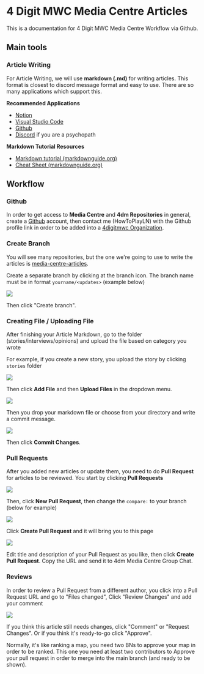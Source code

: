 # 4 Digit MWC Media Centre Articles

This is a documentation for 4 Digit MWC Media Centre Workflow via Github.

## Main tools

### Article Writing

For Article Writing, we will use **markdown (.md)** for writing articles. This format is closest to discord message format and easy to use. There are so many applications which support this.

**Recommended Applications**
- [Notion](https://www.notion.so/)
- [Visual Studio Code](https://code.visualstudio.com/)
- [Github](https://github.com/)
- [Discord](https://discord.com/) if you are a psychopath

**Markdown Tutorial Resources**
- [Markdown tutorial (markdownguide.org)](https://www.markdownguide.org/)
- [Cheat Sheet (markdownguide.org)](https://www.markdownguide.org/cheat-sheet/)

## Workflow

### Github

In order to get access to **Media Centre** and **4dm Repositories** in general, create a [Github](https://github.com/) account, then contact me (HowToPlayLN) with the Github profile link in order to be added into a [4digitmwc Organization](https://github.com/4digitmwc).

### Create Branch

You will see many repositories, but the one we're going to use to write the articles is [media-centre-articles](https://github.com/4digitmwc/media-centre-articles).

Create a separate branch by clicking at the branch icon. The branch name must be in format `yourname/<updates>` (example below)

![](https://cdn.discordapp.com/attachments/546525809440194560/1009835163632545915/unknown.png)

Then click "Create branch".

### Creating File / Uploading File

After finishing your Article Markdown, go to the folder (stories/interviews/opinions) and upload the file based on category you wrote

For example, if you create a new story, you upload the story by clicking `stories` folder

![](https://cdn.discordapp.com/attachments/546525809440194560/1009837843469844542/unknown.png)

Then click **Add File** and then **Upload Files** in the dropdown menu.

![](https://cdn.discordapp.com/attachments/546525809440194560/1009838181480415313/unknown.png)

Then you drop your markdown file or choose from your directory and write a commit message.

![](https://cdn.discordapp.com/attachments/546525809440194560/1009838767114309693/unknown.png)

Then click **Commit Changes**.

### Pull Requests

After you added new articles or update them, you need to do **Pull Request** for articles to be reviewed. You start by clicking **Pull Requests**

![](https://cdn.discordapp.com/attachments/546525809440194560/1009839539717677216/unknown.png)

Then, click **New Pull Request**, then change the `compare:` to your branch (below for example)

![](https://cdn.discordapp.com/attachments/546525809440194560/1009839898469089321/unknown.png)

Click **Create Pull Request** and it will bring you to this page

![](https://cdn.discordapp.com/attachments/546525809440194560/1009840139146641478/unknown.png)

Edit title and description of your Pull Request as you like, then click **Create Pull Request**. Copy the URL and send it to 4dm Media Centre Group Chat.

### Reviews

In order to review a Pull Request from a different author, you click into a Pull Request URL and go to "Files changed", Click "Review Changes" and add your comment

![](https://cdn.discordapp.com/attachments/546525809440194560/1009842057034084352/unknown.png)

If you think this article still needs changes, click "Comment" or "Request Changes". Or if you think it's ready-to-go click "Approve".

Normally, it's like ranking a map, you need two BNs to approve your map in order to be ranked. This one you need at least two contributors to Approve your pull request in order to merge into the main branch (and ready to be shown).
